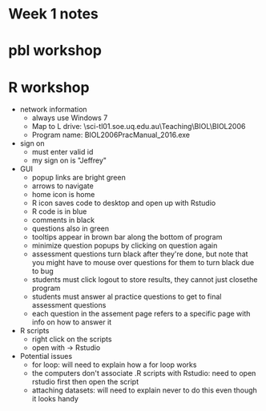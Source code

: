 Week 1 notes
=======================


# pbl workshop


# R workshop
+ network information
	* always use Windows 7
	* Map to L drive: \\sci-tl01.soe.uq.edu.au\Teaching\BIOL\BIOL2006
	* Program name: BIOL2006PracManual_2016.exe
+ sign on
	* must enter valid id
	* my sign on is "Jeffrey"
+ GUI
	* popup links are bright green
	* arrows to navigate
	* home icon is home
	* R icon saves code to desktop and open up with Rstudio
	* R code is in blue
	* comments in black
	* questions also in green
	* tooltips appear in brown bar along the bottom of program
	* minimize question popups by clicking on question again
	* assessment questions turn black after they're done, but note that you might have to mouse over questions for them to turn black due to bug
	* students must click logout to store results, they cannot just closethe program
	* students must answer al practice questions to get to final assessment questions
	* each question in the assement page refers to a specific page with info on how to answer it
+ R scripts
	* right click on the scripts
	* open with -> Rstudio
+ Potential issues
	* for loop: will need to explain how a for loop works
	* the computers don't associate .R scripts with Rstudio: need to open rstudio first then open the script
	* attaching datasets: will need to explain never to do this even though it looks handy
	
